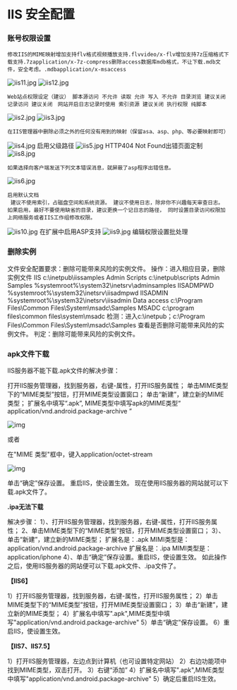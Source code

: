 # IIS 安全配置

### 账号权限设置



```
修改IIS的MIME映射增加支持flv格式视频播放支持.flvvideo/x-flv增加支持7z压缩格式下载支持.7zapplication/x-7z-compress删除access数据库mdb格式，不让下载.mdb文件，安全考虑。.mdbapplication/x-msaccess
```

![iis11.jpg](https://img.jbzj.com/file_images/article/201101/2011011400443434.jpg)
![iis12.jpg](https://img.jbzj.com/file_images/article/201101/2011011400443435.jpg)

```
Web站点权限设定（建议） 脚本源访问 不允许 读取 允许 写入 不允许 目录浏览 建议关闭 记录访问 建议关闭　网站开启日志记录时使用 索引资源 建议关闭 执行权限 纯脚本
```

![iis2.jpg](https://img.jbzj.com/file_images/article/201101/2011011400443436.jpg)
![iis3.jpg](https://img.jbzj.com/file_images/article/201101/2011011400443437.jpg)

```
在IIS管理器中删除必须之外的任何没有用到的映射（保留asa、asp、php、等必要映射即可） 
```

![iis4.jpg](https://img.jbzj.com/file_images/article/201101/2011011400443438.jpg)
启用父级路径
![iis5.jpg](https://img.jbzj.com/file_images/article/201101/2011011400443439.jpg)
HTTP404 Not Found出错页面定制
![iis8.jpg](https://img.jbzj.com/file_images/article/201101/2011011400443440.jpg)

```
如果选择向客户端发送下列文本错误消息，就屏蔽了asp程序出错信息。
```

![iis6.jpg](https://img.jbzj.com/file_images/article/201101/2011011400443441.jpg)

```
启用默认文档 
 建议不使用索引，占磁盘空间和系统资源。 建议不使用日志，除非你不兴趣每天审查日志。 如果启用，最好不要使用缺省的目录，建议更换一个记日志的路径， 同时设置目录访问权限加上网络服务或者IIS工作组修改权限。 
```

![iis10.jpg](https://img.jbzj.com/file_images/article/201101/2011011400443443.jpg)
在扩展中启用ASP支持
![iis9.jpg](https://img.jbzj.com/file_images/article/201101/2011011400443444.jpg)
编辑权限设置批处理

### 删除实例

文件安全配置要求：删除可能带来风险的实例文件。
操作：进入相应目录，删除实例文件
IIS   c:\inetpub\iissamples
Admin Scripts     c:\inetpub\scripts
Admin Samples %systemroot%\system32\inetsrv\adminsamples
IISADMPWD %systemroot%\system32\inetsrv\iisadmpwd
IISADMIN       %systemroot%\system32\inetsrv\iisadmin
Data access   c:\Program Files\Common Files\System\msadc\Samples
MSADC c:\program files\common files\system\msadc
检测：进入c:\inetpub；c:\Program Files\Common Files\System\msadc\Samples 查看是否删除可能带来风险的实例文件。
判定：删除可能带来风险的实例文件。



### apk文件下载

IIS服务器不能下载.apk文件的解决步骤：

打开IIS服务管理器，找到服务器，右键-属性，打开IIS服务属性；
单击MIME类型下的“MIME类型”按钮，打开MIME类型设置窗口；
单击“新建”，建立新的MIME类型；
扩展名中填写“.apk”,
MIME类型中填写apk的MIME类型“ application/vnd.android.package-archive ”

![img](https://www.jb51.net/upload/201204/20120421162953888.gif)

或者

在"MIME 类型"框中，键入application/octet-stream

![img](https://img.jbzj.com/file_images/article/202001/20200117165946.png)

单击“确定”保存设置。
重启IIS，使设置生效。
现在使用IIS服务器的网站就可以下载.apk文件了。

**.ipa无法下载**

解决步骤：
1）、打开IIS服务管理器，找到服务器，右键-属性，打开IIS服务属性；
2、单击MIME类型下的“MIME类型”按钮，打开MIME类型设置窗口；
3）、单击“新建”，建立新的MIME类型；
扩展名是：.apk MIMI类型是：application/vnd.android.package-archive
扩展名是：.ipa MIMI类型是：application/iphone
4）、单击“确定”保存设置。重启IIS，使设置生效。
如此操作之后，使用IIS服务器的网站便可以下载.apk文件、.ipa文件了。

**【IIS6】**

1）打开IIS服务管理器，找到服务器，右键-属性，打开IIS服务属性；
2）单击MIME类型下的“MIME类型”按钮，打开MIME类型设置窗口；
3）单击“新建”，建立新的MIME类型；
4）扩展名中填写".apk",MIME类型中填写"application/vnd.android.package-archive"
5）单击“确定”保存设置。
6）重启IIS，使设置生效。

**【IIS7、IIS7.5】**

1）打开IIS服务管理器，左边点到计算机（也可设置特定网站）
2）右边功能项中找到MIME类型，双击打开。
3）右键“添加”
4）扩展名中填写".apk",MIME类型中填写"application/vnd.android.package-archive"
5）确定后重启IIS生效。